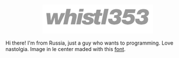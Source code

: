 <p align="center">
<img src="oie_6hdLWC8f0l6R.png">
</p>

Hi there! I'm from Russia, just a guy who wants to programming. Love nastolgia. Image in le center maded with this [font](https://www.wfonts.com/font/microsoft-logo).
